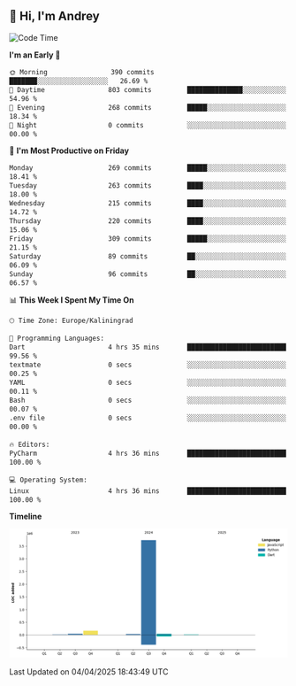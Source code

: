 ## 👋 Hi, I'm Andrey

<!--START_SECTION:waka-->
![Code Time](http://img.shields.io/badge/Code%20Time-872%20hrs%2052%20mins-blue)

**I'm an Early 🐤** 

```text
🌞 Morning                390 commits         ███████░░░░░░░░░░░░░░░░░░   26.69 % 
🌆 Daytime                803 commits         ██████████████░░░░░░░░░░░   54.96 % 
🌃 Evening                268 commits         █████░░░░░░░░░░░░░░░░░░░░   18.34 % 
🌙 Night                  0 commits           ░░░░░░░░░░░░░░░░░░░░░░░░░   00.00 % 
```
📅 **I'm Most Productive on Friday** 

```text
Monday                   269 commits         █████░░░░░░░░░░░░░░░░░░░░   18.41 % 
Tuesday                  263 commits         ████░░░░░░░░░░░░░░░░░░░░░   18.00 % 
Wednesday                215 commits         ████░░░░░░░░░░░░░░░░░░░░░   14.72 % 
Thursday                 220 commits         ████░░░░░░░░░░░░░░░░░░░░░   15.06 % 
Friday                   309 commits         █████░░░░░░░░░░░░░░░░░░░░   21.15 % 
Saturday                 89 commits          ██░░░░░░░░░░░░░░░░░░░░░░░   06.09 % 
Sunday                   96 commits          ██░░░░░░░░░░░░░░░░░░░░░░░   06.57 % 
```


📊 **This Week I Spent My Time On** 

```text
🕑︎ Time Zone: Europe/Kaliningrad

💬 Programming Languages: 
Dart                     4 hrs 35 mins       █████████████████████████   99.56 % 
textmate                 0 secs              ░░░░░░░░░░░░░░░░░░░░░░░░░   00.25 % 
YAML                     0 secs              ░░░░░░░░░░░░░░░░░░░░░░░░░   00.11 % 
Bash                     0 secs              ░░░░░░░░░░░░░░░░░░░░░░░░░   00.07 % 
.env file                0 secs              ░░░░░░░░░░░░░░░░░░░░░░░░░   00.00 % 

🔥 Editors: 
PyCharm                  4 hrs 36 mins       █████████████████████████   100.00 % 

💻 Operating System: 
Linux                    4 hrs 36 mins       █████████████████████████   100.00 % 
```

**Timeline**

![Lines of Code chart](https://raw.githubusercontent.com/Mist3s/Mist3s/main/assets/bar_graph.png)


 Last Updated on 04/04/2025 18:43:49 UTC
<!--END_SECTION:waka-->

